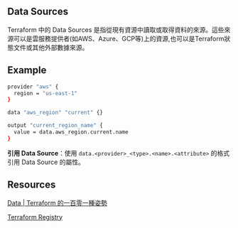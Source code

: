 ## Data Sources

Terraform 中的 Data Sources 是指從現有資源中讀取或取得資料的來源。這些來源可以是雲服務提供者(如AWS、Azure、GCP等)上的資源,也可以是Terraform狀態文件或其他外部數據來源。

## Example

```bash
provider "aws" {
  region = "us-east-1"
}

data "aws_region" "current" {}

output "current_region_name" {
  value = data.aws_region.current.name
}

```

**引用 Data Source**：使用 `data.<provider>_<type>.<name>.<attribute>` 的格式引用 Data Source 的屬性。

## Resources

[Data | Terraform 的一百零一種姿勢](https://shazi7804.github.io/terraform-manage-guide/basic/data.html)

[Terraform Registry](https://registry.terraform.io/providers/hashicorp/aws/latest/docs/data-sources/region)